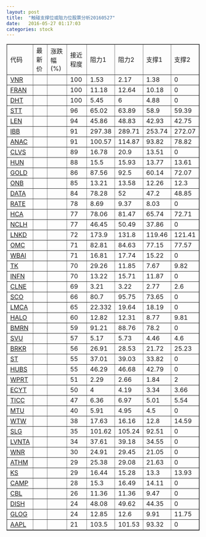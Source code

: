 ```yaml
---
layout: post
title:  "触碰支撑位或阻力位股票分析20160527"
date:   2016-05-27 01:17:03
categories: stock
---
```

<script type="text/javascript">
var stockList = []
stockList.push('gb_vnr');
stockList.push('gb_fran');
stockList.push('gb_dht');
stockList.push('gb_stt');
stockList.push('gb_len');
stockList.push('gb_ibb');
stockList.push('gb_anac');
stockList.push('gb_clvs');
stockList.push('gb_hun');
stockList.push('gb_gold');
stockList.push('gb_onb');
stockList.push('gb_data');
stockList.push('gb_rate');
stockList.push('gb_hca');
stockList.push('gb_nclh');
stockList.push('gb_lnkd');
stockList.push('gb_omc');
stockList.push('gb_wbai');
stockList.push('gb_tk');
stockList.push('gb_infn');
stockList.push('gb_clne');
stockList.push('gb_sco');
stockList.push('gb_lmca');
stockList.push('gb_halo');
stockList.push('gb_bmrn');
stockList.push('gb_svu');
stockList.push('gb_brkr');
stockList.push('gb_st');
stockList.push('gb_hubs');
stockList.push('gb_wprt');
stockList.push('gb_ecyt');
stockList.push('gb_ticc');
stockList.push('gb_mtu');
stockList.push('gb_wtw');
stockList.push('gb_slg');
stockList.push('gb_lvnta');
stockList.push('gb_wnr');
stockList.push('gb_athm');
stockList.push('gb_ks');
stockList.push('gb_camp');
stockList.push('gb_cbl');
stockList.push('gb_dish');
stockList.push('gb_glog');
stockList.push('gb_aapl');
</script>
<table border="1">
 <tr>
 <td>代码</td>
 <td>最新价</td>
 <td>涨跌幅(%)</td>
 <td>接近程度</td>
 <td>阻力1</td>
 <td>阻力2</td>
 <td>支撑1</td>
 <td>支撑2</td>
</tr>
  <tr id="vnr" class="red">
  <td><a href="http://stock.finance.sina.com.cn/usstock/quotes/VNR.html" target="_blank">VNR</a></td><td></td><td></td><td>100</td><td>1.53</td><td>2.17</td><td>1.38</td><td>0</td></tr>
  <tr id="fran" class="green">
  <td><a href="http://stock.finance.sina.com.cn/usstock/quotes/FRAN.html" target="_blank">FRAN</a></td><td></td><td></td><td>100</td><td>11.18</td><td>12.64</td><td>10.18</td><td>0</td></tr>
  <tr id="dht" class="red">
  <td><a href="http://stock.finance.sina.com.cn/usstock/quotes/DHT.html" target="_blank">DHT</a></td><td></td><td></td><td>100</td><td>5.45</td><td>6</td><td>4.88</td><td>0</td></tr>
  <tr id="stt" class="red">
  <td><a href="http://stock.finance.sina.com.cn/usstock/quotes/STT.html" target="_blank">STT</a></td><td></td><td></td><td>96</td><td>65.02</td><td>63.89</td><td>58.9</td><td>59.39</td></tr>
  <tr id="len" class="red">
  <td><a href="http://stock.finance.sina.com.cn/usstock/quotes/LEN.html" target="_blank">LEN</a></td><td></td><td></td><td>94</td><td>45.86</td><td>48.83</td><td>42.93</td><td>42.75</td></tr>
  <tr id="ibb" class="green">
  <td><a href="http://stock.finance.sina.com.cn/usstock/quotes/IBB.html" target="_blank">IBB</a></td><td></td><td></td><td>91</td><td>297.38</td><td>289.71</td><td>253.74</td><td>272.07</td></tr>
  <tr id="anac" class="red">
  <td><a href="http://stock.finance.sina.com.cn/usstock/quotes/ANAC.html" target="_blank">ANAC</a></td><td></td><td></td><td>91</td><td>100.57</td><td>114.87</td><td>93.82</td><td>78.82</td></tr>
  <tr id="clvs" class="red">
  <td><a href="http://stock.finance.sina.com.cn/usstock/quotes/CLVS.html" target="_blank">CLVS</a></td><td></td><td></td><td>89</td><td>16.78</td><td>20.9</td><td>13.51</td><td>0</td></tr>
  <tr id="hun" class="red">
  <td><a href="http://stock.finance.sina.com.cn/usstock/quotes/HUN.html" target="_blank">HUN</a></td><td></td><td></td><td>88</td><td>15.5</td><td>15.93</td><td>13.77</td><td>13.61</td></tr>
  <tr id="gold" class="red">
  <td><a href="http://stock.finance.sina.com.cn/usstock/quotes/GOLD.html" target="_blank">GOLD</a></td><td></td><td></td><td>86</td><td>87.56</td><td>92.5</td><td>60.14</td><td>72.07</td></tr>
  <tr id="onb" class="red">
  <td><a href="http://stock.finance.sina.com.cn/usstock/quotes/ONB.html" target="_blank">ONB</a></td><td></td><td></td><td>85</td><td>13.21</td><td>13.58</td><td>12.26</td><td>12.3</td></tr>
  <tr id="data" class="green">
  <td><a href="http://stock.finance.sina.com.cn/usstock/quotes/DATA.html" target="_blank">DATA</a></td><td></td><td></td><td>84</td><td>78.28</td><td>52</td><td>47.2</td><td>48.85</td></tr>
  <tr id="rate" class="red">
  <td><a href="http://stock.finance.sina.com.cn/usstock/quotes/RATE.html" target="_blank">RATE</a></td><td></td><td></td><td>78</td><td>8.69</td><td>9.37</td><td>8.03</td><td>0</td></tr>
  <tr id="hca" class="red">
  <td><a href="http://stock.finance.sina.com.cn/usstock/quotes/HCA.html" target="_blank">HCA</a></td><td></td><td></td><td>77</td><td>78.06</td><td>81.47</td><td>65.74</td><td>72.71</td></tr>
  <tr id="nclh" class="red">
  <td><a href="http://stock.finance.sina.com.cn/usstock/quotes/NCLH.html" target="_blank">NCLH</a></td><td></td><td></td><td>77</td><td>46.45</td><td>50.49</td><td>37.86</td><td>0</td></tr>
  <tr id="lnkd" class="red">
  <td><a href="http://stock.finance.sina.com.cn/usstock/quotes/LNKD.html" target="_blank">LNKD</a></td><td></td><td></td><td>72</td><td>173.9</td><td>131.8</td><td>119.46</td><td>121.41</td></tr>
  <tr id="omc" class="red">
  <td><a href="http://stock.finance.sina.com.cn/usstock/quotes/OMC.html" target="_blank">OMC</a></td><td></td><td></td><td>71</td><td>82.81</td><td>84.63</td><td>77.15</td><td>77.57</td></tr>
  <tr id="wbai" class="red">
  <td><a href="http://stock.finance.sina.com.cn/usstock/quotes/WBAI.html" target="_blank">WBAI</a></td><td></td><td></td><td>71</td><td>16.81</td><td>17.74</td><td>15.22</td><td>0</td></tr>
  <tr id="tk" class="green">
  <td><a href="http://stock.finance.sina.com.cn/usstock/quotes/TK.html" target="_blank">TK</a></td><td></td><td></td><td>70</td><td>29.26</td><td>11.85</td><td>7.67</td><td>9.82</td></tr>
  <tr id="infn" class="red">
  <td><a href="http://stock.finance.sina.com.cn/usstock/quotes/INFN.html" target="_blank">INFN</a></td><td></td><td></td><td>70</td><td>13.22</td><td>15.71</td><td>11.87</td><td>0</td></tr>
  <tr id="clne" class="red">
  <td><a href="http://stock.finance.sina.com.cn/usstock/quotes/CLNE.html" target="_blank">CLNE</a></td><td></td><td></td><td>69</td><td>3.21</td><td>3.22</td><td>2.77</td><td>2.6</td></tr>
  <tr id="sco" class="red">
  <td><a href="http://stock.finance.sina.com.cn/usstock/quotes/SCO.html" target="_blank">SCO</a></td><td></td><td></td><td>66</td><td>80.7</td><td>95.75</td><td>73.65</td><td>0</td></tr>
  <tr id="lmca" class="red">
  <td><a href="http://stock.finance.sina.com.cn/usstock/quotes/LMCA.html" target="_blank">LMCA</a></td><td></td><td></td><td>65</td><td>22.332</td><td>19.64</td><td>18.19</td><td>0</td></tr>
  <tr id="halo" class="green">
  <td><a href="http://stock.finance.sina.com.cn/usstock/quotes/HALO.html" target="_blank">HALO</a></td><td></td><td></td><td>60</td><td>12.82</td><td>12.31</td><td>8.77</td><td>9.81</td></tr>
  <tr id="bmrn" class="red">
  <td><a href="http://stock.finance.sina.com.cn/usstock/quotes/BMRN.html" target="_blank">BMRN</a></td><td></td><td></td><td>59</td><td>91.21</td><td>88.76</td><td>78.2</td><td>0</td></tr>
  <tr id="svu" class="green">
  <td><a href="http://stock.finance.sina.com.cn/usstock/quotes/SVU.html" target="_blank">SVU</a></td><td></td><td></td><td>57</td><td>5.17</td><td>5.73</td><td>4.46</td><td>4.6</td></tr>
  <tr id="brkr" class="red">
  <td><a href="http://stock.finance.sina.com.cn/usstock/quotes/BRKR.html" target="_blank">BRKR</a></td><td></td><td></td><td>56</td><td>26.91</td><td>28.53</td><td>21.72</td><td>25.23</td></tr>
  <tr id="st" class="red">
  <td><a href="http://stock.finance.sina.com.cn/usstock/quotes/ST.html" target="_blank">ST</a></td><td></td><td></td><td>55</td><td>37.01</td><td>39.03</td><td>33.82</td><td>0</td></tr>
  <tr id="hubs" class="red">
  <td><a href="http://stock.finance.sina.com.cn/usstock/quotes/HUBS.html" target="_blank">HUBS</a></td><td></td><td></td><td>55</td><td>46.29</td><td>46.68</td><td>42.79</td><td>0</td></tr>
  <tr id="wprt" class="green">
  <td><a href="http://stock.finance.sina.com.cn/usstock/quotes/WPRT.html" target="_blank">WPRT</a></td><td></td><td></td><td>51</td><td>2.29</td><td>2.66</td><td>1.84</td><td>2</td></tr>
  <tr id="ecyt" class="red">
  <td><a href="http://stock.finance.sina.com.cn/usstock/quotes/ECYT.html" target="_blank">ECYT</a></td><td></td><td></td><td>50</td><td>4</td><td>4.19</td><td>3.34</td><td>3.66</td></tr>
  <tr id="ticc" class="green">
  <td><a href="http://stock.finance.sina.com.cn/usstock/quotes/TICC.html" target="_blank">TICC</a></td><td></td><td></td><td>47</td><td>6.36</td><td>6.97</td><td>5.01</td><td>5.54</td></tr>
  <tr id="mtu" class="red">
  <td><a href="http://stock.finance.sina.com.cn/usstock/quotes/MTU.html" target="_blank">MTU</a></td><td></td><td></td><td>40</td><td>5.91</td><td>4.95</td><td>4.5</td><td>0</td></tr>
  <tr id="wtw" class="green">
  <td><a href="http://stock.finance.sina.com.cn/usstock/quotes/WTW.html" target="_blank">WTW</a></td><td></td><td></td><td>38</td><td>17.63</td><td>16.16</td><td>12.8</td><td>14.59</td></tr>
  <tr id="slg" class="red">
  <td><a href="http://stock.finance.sina.com.cn/usstock/quotes/SLG.html" target="_blank">SLG</a></td><td></td><td></td><td>35</td><td>101.62</td><td>105.24</td><td>92.51</td><td>0</td></tr>
  <tr id="lvnta" class="red">
  <td><a href="http://stock.finance.sina.com.cn/usstock/quotes/LVNTA.html" target="_blank">LVNTA</a></td><td></td><td></td><td>34</td><td>37.61</td><td>39.18</td><td>34.55</td><td>0</td></tr>
  <tr id="wnr" class="green">
  <td><a href="http://stock.finance.sina.com.cn/usstock/quotes/WNR.html" target="_blank">WNR</a></td><td></td><td></td><td>30</td><td>24.91</td><td>29.45</td><td>21.05</td><td>0</td></tr>
  <tr id="athm" class="red">
  <td><a href="http://stock.finance.sina.com.cn/usstock/quotes/ATHM.html" target="_blank">ATHM</a></td><td></td><td></td><td>29</td><td>25.38</td><td>29.08</td><td>21.63</td><td>0</td></tr>
  <tr id="ks" class="red">
  <td><a href="http://stock.finance.sina.com.cn/usstock/quotes/KS.html" target="_blank">KS</a></td><td></td><td></td><td>29</td><td>16.44</td><td>15.28</td><td>13.3</td><td>13.93</td></tr>
  <tr id="camp" class="red">
  <td><a href="http://stock.finance.sina.com.cn/usstock/quotes/CAMP.html" target="_blank">CAMP</a></td><td></td><td></td><td>28</td><td>15.3</td><td>16.49</td><td>14.11</td><td>0</td></tr>
  <tr id="cbl" class="green">
  <td><a href="http://stock.finance.sina.com.cn/usstock/quotes/CBL.html" target="_blank">CBL</a></td><td></td><td></td><td>26</td><td>11.36</td><td>11.36</td><td>9.47</td><td>0</td></tr>
  <tr id="dish" class="red">
  <td><a href="http://stock.finance.sina.com.cn/usstock/quotes/DISH.html" target="_blank">DISH</a></td><td></td><td></td><td>24</td><td>48.08</td><td>49.62</td><td>44.35</td><td>0</td></tr>
  <tr id="glog" class="green">
  <td><a href="http://stock.finance.sina.com.cn/usstock/quotes/GLOG.html" target="_blank">GLOG</a></td><td></td><td></td><td>24</td><td>12.85</td><td>12.6</td><td>9.91</td><td>11.75</td></tr>
  <tr id="aapl" class="red">
  <td><a href="http://stock.finance.sina.com.cn/usstock/quotes/AAPL.html" target="_blank">AAPL</a></td><td></td><td></td><td>21</td><td>103.5</td><td>101.53</td><td>93.32</td><td>0</td></tr>
</table>
